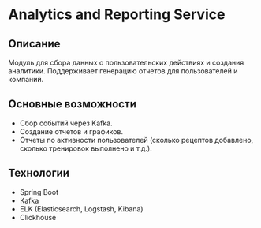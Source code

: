 # Analytics and Reporting Service

## Описание
Модуль для сбора данных о пользовательских действиях и создания аналитики.
Поддерживает генерацию отчетов для пользователей и компаний.

## Основные возможности
- Сбор событий через Kafka.
- Создание отчетов и графиков.
- Отчеты по активности пользователей (сколько рецептов добавлено, сколько тренировок выполнено и т.д.).

## Технологии
- Spring Boot
- Kafka
- ELK (Elasticsearch, Logstash, Kibana)
- Clickhouse